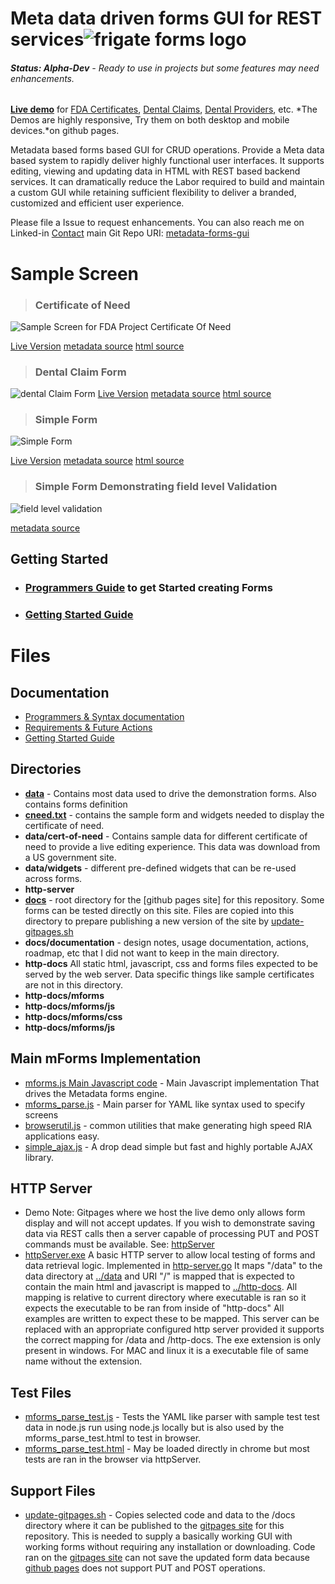 # 
# Meta data driven forms GUI for REST services![frigate forms logo](http-docs/img/frigate-forms-logo.png)
###### ***Status: Alpha-Dev** - Ready to use in projects but some features may need enhancements.*   

**[Live demo]( https://frigateforms.com)** for [FDA Certificates](https://frigateforms.com/demo/cert-of-need/index.html),  [Dental Claims](https://claim.frigateforms.com/),  [Dental Providers](https://provider.frigateforms.com/), etc.   *The Demos are highly responsive,  Try them on both desktop and mobile devices.*on github pages.  

Metadata based forms based GUI for CRUD operations.  Provide a Meta data based system to rapidly deliver highly functional user interfaces.  It supports editing, viewing and updating data in HTML with REST based backend services.   It can dramatically reduce the Labor required to build and maintain a custom GUI while retaining sufficient flexibility to deliver a branded, customized and efficient user experience.  

Please file a Issue to request enhancements.  You can also reach me on Linked-in [Contact](https://www.linkedin.com/in/joe-ellsworth-68222/)   main Git Repo URI:   [metadata-forms-gui](https://github.com/joeatbayes/metadata-forms-gui) 

# Sample Screen

> ### Certificate of Need

![Sample Screen for FDA Project Certificate Of Need](documentation/samples/fda-cert-of-need.jpg)

[Live Version]( https://frigateforms.com/demo/cert-of-need/index.html)  [metadata source](http-docs/demo/cert-of-need/forms/cneed.txt)  [html source](http-docs/demo/cert-of-need/index.html)

> ### Dental Claim Form

![dental Claim Form](documentation/img/dental-claim-form-1.jpg)
[Live Version](http://claim.frigateforms.com/)   [metadata source](https://github.com/joeatbayes/dental-claim-demo/blob/master/http-docs/forms/dental-claim.txt)    [html source](https://github.com/joeatbayes/dental-claim-demo/blob/master/http-docs/index.html)

> ### Simple Form

![Simple Form](documentation/img/simple-form-demo-1.jpg)

[Live Version](https://frigateforms.com/)  [metadata source](http-docs/demo/examples/forms/simple-form.txt) [html source](http-docs/demo/examples/simple-form.html)

> ### Simple Form Demonstrating field level Validation



![field level validation](documentation/img/sample-failed-regex-validation.jpg)

[metadata source](http-docs/demo/examples/forms/field-validator-regex.txt)



## Getting Started

* ### [Programmers Guide](documentation/programmers-guide.md) to get Started creating Forms

* ### [Getting Started Guide](documentation/getting-started.md)



# Files

## Documentation

- [Programmers & Syntax documentation](documentation/programmers-guide.md)
- [Requirements & Future Actions](documentation/actions_roadmap.md)
- [Getting Started Guide](documentation/getting-started.md)

## Directories 

* **[data](data)** - Contains most data used to drive the demonstration forms.  Also contains forms definition
* **[cneed.txt](http-docs/demo/cert-of-need/forms/cneed.txt)** - contains the sample form and widgets needed to display the certificate of need.
* **data/cert-of-need** - Contains sample data for different certificate of need to provide a live editing experience.  This data was download from a US government site.
* **data/widgets** - different pre-defined widgets that can be re-used across forms. 
* **http-server**
* **[docs](docs)** - root directory for the [github pages site] for this repository.  Some forms can be tested directly on this site.  Files are copied into this directory to prepare publishing a new version of the site by [update-gitpages.sh](update-gitpages.sh)
* **docs/documentation** - design notes,  usage documentation,  actions, roadmap, etc that I did not want to keep in the main directory.
* **http-docs**  All static html, javascript, css and forms files expected to be served by the web server.   Data specific things like sample certificates are not in this directory.
* **http-docs/mforms**
* **http-docs/mforms/js**
* **http-docs/mforms/css**
* **http-docs/mforms/js**

## Main mForms Implementation

* [mforms.js Main Javascript code](http-docs/mforms/js/mforms.js) - Main Javascript implementation That drives the Metadata forms engine.
* [mforms_parse.js](http-docs/mforms/js/mforms_parse.js) - Main parser for YAML like syntax used to specify screens
* [browserutil.js](http-docs/mforms/js/browser_util.js) - common utilities that make generating high speed RIA applications easy.
* [simple_ajax.js](http-docs/mforms/js/simple_ajax.js) - A drop dead simple but fast and highly portable AJAX library.



## HTTP Server

* Demo Note:   Gitpages where we host the live demo only allows form display and will not accept updates.   If you wish to demonstrate saving data via REST calls then a server capable of processing PUT and POST commands must be available.  See: [httpServer](httpServer)    
* [httpServer.exe](http-server/http-server.exe) A basic HTTP server to allow local testing of forms and data retrieval logic.   Implemented in  [http-server.go](httpSever/http-server.go)  It maps "/data" to the data directory at [../data](data/) and URI "/" is mapped that is expected to contain the main html and javascript is mapped to [../http-docs](http-docs).   All mapping is relative to current directory where executable is ran so it expects the executable to be ran from inside of "http-docs" All examples are written to expect these to be mapped.  This server can be replaced with an appropriate configured http server provided it supports the correct mapping for /data and /http-docs.  The exe extension is only present in windows.  For MAC and linux it is a executable file of same name without the extension.

## Test Files



* [mforms_parse_test.js](http-docs/mforms/js/mforms_parse_test.js) - Tests the YAML like parser with sample test test data in node.js run using node.js locally but is also used by the mforms_parse_test.html to test in browser.
* [mforms_parse_test.html](http-docs/mforms/js/mforms_parse_test.html) - May be loaded directly in chrome but most tests are ran in the browser via httpServer.



## Support Files

* [update-gitpages.sh](update-gitpages.sh) - Copies selected code and data to the /docs directory where it can be published to the [gitpages site](https://frigateforms.com/) for this repository.  This is needed to supply a basically working GUI with working forms without requiring any installation or downloading.    Code ran on the [gitpages site](https://frigateforms.com/) can not save the updated form data because [github pages](https://frigateforms.com/) does not support PUT and POST operations.





